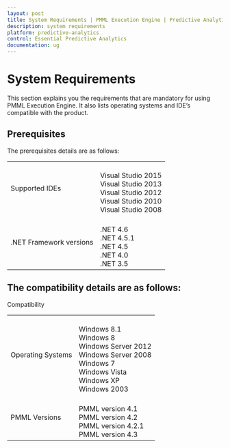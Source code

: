 ```yaml
---
layout: post
title: System Requirements | PMML Execution Engine | Predictive Analytics | Syncfusion
description: system requirements
platform: predictive-analytics
control: Essential Predictive Analytics
documentation: ug
---
```


# System Requirements

This section explains you the requirements that are mandatory for using PMML Execution Engine. It also lists operating systems and IDE’s compatible with the product.

## Prerequisites

The prerequisites details are as follows:


<table>
<tr>
<td>
Supported IDEs</td><td>
<br>Visual Studio 2015<br>Visual Studio 2013<br>Visual Studio 2012<br>Visual Studio 2010<br> Visual Studio 2008 </td></tr>
<tr>
<td>
.NET Framework versions</td><td>
<br>.NET 4.6<br>.NET 4.5.1<br>.NET 4.5<br>.NET 4.0<br>.NET 3.5</td></tr>
</table>


## The compatibility details are as follows:

Compatibility

<table>
<tr>
<td>
Operating Systems</td><td>
<br>Windows 8.1<br>Windows 8<br>Windows Server 2012<br>Windows Server 2008<br>Windows 7<br>Windows Vista<br>Windows XP<br>Windows 2003</td></tr>
<tr>
<td>
PMML Versions</td><td>
<br>PMML version 4.1<br>PMML version 4.2<br>PMML version 4.2.1<br>PMML version 4.3</td></tr>
</table>


